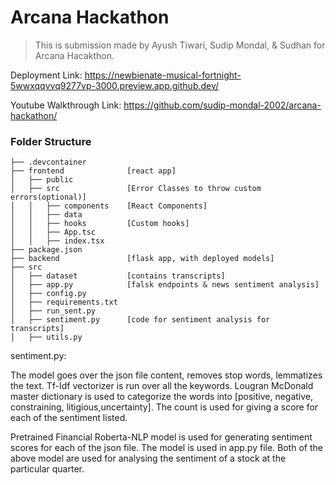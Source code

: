 # Arcana Hackathon
>This is submission made by Ayush Tiwari, Sudip Mondal, & Sudhan for Arcana Hacakthon.

Deployment Link: https://newbienate-musical-fortnight-5wwxqqvvq9277vp-3000.preview.app.github.dev/

Youtube Walkthrough Link: https://github.com/sudip-mondal-2002/arcana-hackathon/

### Folder Structure
```
├── .devcontainer         
├── frontend              [react app]
│   ├── public        
│   ├── src               [Error Classes to throw custom errors(optional)]
│   │   ├── components    [React Components]
│   │   ├── data           
│   │   ├── hooks         [Custom hooks]
│   │   ├── App.tsc
│   │   ├── index.tsx
├── package.json
├── backend               [flask app, with deployed models]
├── src
│   ├── dataset           [contains transcripts]
│   ├── app.py            [falsk endpoints & news sentiment analysis]
│   ├── config.py           
│   ├── requirements.txt    
│   ├── run_sent.py          
│   ├── sentiment.py      [code for sentiment analysis for transcripts]
│   ├── utils.py          
```
sentiment.py:

The model goes over the json file content, removes stop words, lemmatizes the text. Tf-Idf vectorizer is run over all the keywords. Lougran McDonald master dictionary is used to categorize the words into [positive, negative, constraining, litigious,uncertainty]. The count is used for giving a score for each of the sentiment listed.


Pretrained Financial Roberta-NLP model is used for generating sentiment scores for each of the json file. The model is used in app.py file.
Both of the above model are used for analysing the sentiment of a stock at the particular quarter.

